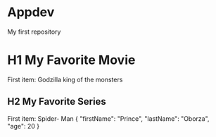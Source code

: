 # Appdev
My first repository
# H1 My Favorite Movie

First item: Godzilla king of the monsters

## H2 My Favorite Series

First item: Spider- Man
{
  "firstName": "Prince",
  "lastName": "Oborza",
  "age": 20
}
